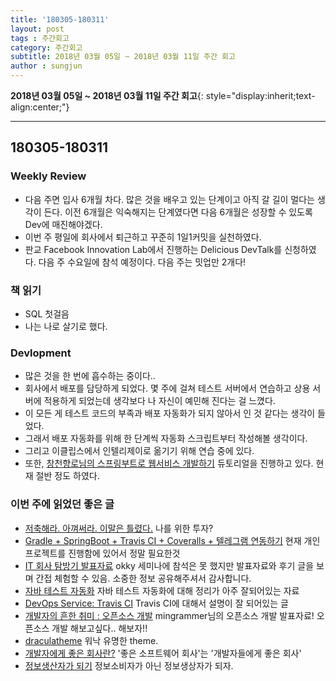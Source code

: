 ```yaml
---
title: '180305-180311'  
layout: post  
tags : 주간회고
category: 주간회고
subtitle: 2018년 03월 05일 ~ 2018년 03월 11일 주간 회고
author : sungjun
---
```


**2018년 03월 05일 ~ 2018년 03월 11일 주간 회고**{: style="display:inherit;text-align:center;"}

---

## 180305-180311

### Weekly Review
  - 다음 주면 입사 6개월 차다. 많은 것을 배우고 있는 단계이고 아직 갈 길이 멀다는 생각이 든다. 이전 6개월은 익숙해지는 단계였다면 다음 6개월은 성장할 수 있도록 Dev에 매진해야겠다.
  - 이번 주 평일에 회사에서 퇴근하고 꾸준히 1일1커밋을 실천하였다.
  - 판교 Facebook Innovation Lab에서 진행하는 Delicious DevTalk를 신청하였다. 다음 주 수요일에 참석 예정이다. 다음 주는 밋업만 2개다!

### 책 읽기
  - SQL 첫걸음
  - 나는 나로 살기로 했다.

### Devlopment
  - 많은 것을 한 번에 흡수하는 중이다..
  - 회사에서 배포를 담당하게 되었다. 몇 주에 걸쳐 테스트 서버에서 연습하고 상용 서버에 적용하게 되었는데 생각보다 나 자신이 예민해 진다는 걸 느꼈다.
  - 이 모든 게 테스트 코드의 부족과 배포 자동화가 되지 않아서 인 것 같다는 생각이 들었다.
  - 그래서 배포 자동화를 위해 한 단계씩 자동화 스크립트부터 작성해볼 생각이다.
  - 그리고 이클립스에서 인텔리제이로 옮기기 위해 연습 중에 있다.
  - 또한, [창천향로님의 스프링부트로 웹서비스 개발하기](https://github.com/jojoldu/springboot-webservice) 듀토리얼을 진행하고 있다. 현재 절반 정도 하였다.

### 이번 주에 읽었던 좋은 글
  - [저축해라. 아껴써라. 이말은 틀렸다.](http://1boon.kakao.com/changeground/money0925) 나를 위한 투자?
  - [Gradle + SpringBoot + Travis CI + Coveralls + 텔레그램 연동하기](http://jojoldu.tistory.com/275) 현재 개인프로젝트를 진행함에 있어서 정말 필요한것
  - [IT 회사 탐방기 발표자료](https://drive.google.com/file/d/1fbVY7GeKf6iSBCNuYwaSaq58hbI5_O-_/view) okky 세미나에 참석은 못 했지만 발표자료와 후기 글을 보며 간접 체험할 수 있음. 소중한 정보 공유해주셔서 감사합니다.
  - [자바 테스트 자동화](https://www.slideshare.net/gyumee/ss-90206560) 자바 테스트 자동화에 대해 정리가 아주 잘되어있는 자료
  - [DevOps Service: Travis CI](http://www.sauru.so/blog/travis-ci/) Travis CI에 대해서 설명이 잘 되어있는 글
  - [개발자의 흔한 취미 : 오픈소스 개발](https://speakerdeck.com/mingrammer/gaebaljayi-heunhan-cwimi-opeunsoseu-gaebal) mingrammer님의 오픈소스 개발 발표자료! 오픈소스 개발 해보고싶다.. 해보자!!
  - [draculatheme](https://draculatheme.com/) 워낙 유명한 theme.
  - [개발자에게 좋은 회사란?](https://okky.kr/article/446114) '좋은 소프트웨어 회사'는 '개발자들에게 좋은 회사'
  - [정보생산자가 되기](https://steemit.com/itstudy/@lectorist/3ac57d-it) 정보소비자가 아닌 정보생상자가 되자.
